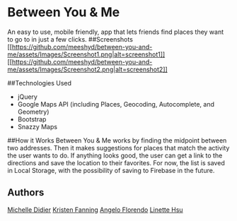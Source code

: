# Between You & Me
An easy to use, mobile friendly, app that lets friends find places they want to go to in just a few clicks.
##Screenshots
[[https://github.com/meeshyd/between-you-and-me/assets/Images/Screenshot1.png|alt=screenshot1]]
[[https://github.com/meeshyd/between-you-and-me/assets/Images/Screenshot2.png|alt=screenshot2]]

##Technologies Used
- jQuery
- Google Maps API (including Places, Geocoding, Autocomplete, and Geometry)
- Bootstrap
- Snazzy Maps

##How it Works
Between You & Me works by finding the midpoint between two addresses. Then it makes suggestions for places that match the activity the user wants to do. If anything looks good, the user can get a link to the directions and save the location to their favorites. For now, the list is saved in Local Storage, with the possibility of saving to Firebase in the future.

## Authors
[Michelle Didier](https://github.com/meeshyd)
[Kristen Fanning](https://github.com/kfanning19)
[Angelo Florendo](https://github.com/aflorend)
[Linette Hsu](https://github.com/llh914)